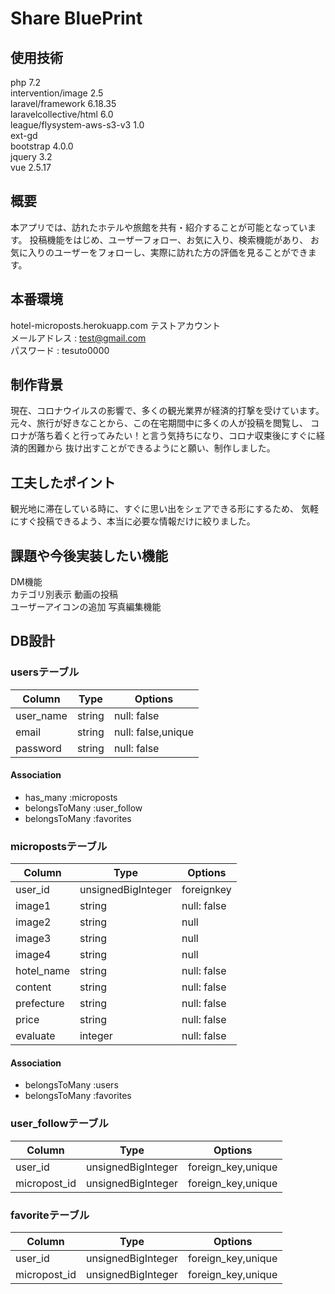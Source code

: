 # Share BluePrint
## 使用技術

php 7.2<br>
intervention/image 2.5<br>
laravel/framework 6.18.35<br>
laravelcollective/html 6.0<br>
league/flysystem-aws-s3-v3 1.0<br>
ext-gd<br>
bootstrap 4.0.0<br>
jquery 3.2<br>
vue 2.5.17<br>


## 概要

本アプリでは、訪れたホテルや旅館を共有・紹介することが可能となっています。
投稿機能をはじめ、ユーザーフォロー、お気に入り、検索機能があり、
お気に入りのユーザーをフォローし、実際に訪れた方の評価を見ることができます。


## 本番環境

hotel-microposts.herokuapp.com
テストアカウント  
メールアドレス : test@gmail.com  
パスワード : tesuto0000


## 制作背景

現在、コロナウイルスの影響で、多くの観光業界が経済的打撃を受けています。
元々、旅行が好きなことから、この在宅期間中に多くの人が投稿を閲覧し、
コロナが落ち着くと行ってみたい！と言う気持ちになり、コロナ収束後にすぐに経済的困難から
抜け出すことができるようにと願い、制作しました。


## 工夫したポイント

観光地に滞在している時に、すぐに思い出をシェアできる形にするため、
気軽にすぐ投稿できるよう、本当に必要な情報だけに絞りました。


## 課題や今後実装したい機能

DM機能  
カテゴリ別表示
動画の投稿  
ユーザーアイコンの追加
写真編集機能


## DB設計
### usersテーブル
|Column|Type|Options|
|------|----|-------|
|user_name|string|null: false|
|email|string|null: false,unique|
|password|string|null: false|

#### Association
- has_many :microposts
- belongsToMany :user_follow
- belongsToMany :favorites

### micropostsテーブル
|Column|Type|Options|
|------|----|-------|
|user_id|unsignedBigInteger|foreignkey|
|image1|string|null: false|
|image2|string|null|
|image3|string|null|
|image4|string|null|
|hotel_name|string|null: false|
|content|string|null: false|
|prefecture|string|null: false|
|price|string|null: false|
|evaluate|integer|null: false|

#### Association
- belongsToMany :users
- belongsToMany :favorites

### user_followテーブル
|Column|Type|Options|
|------|----|-------|
|user_id|unsignedBigInteger|foreign_key,unique|
|micropost_id|unsignedBigInteger|foreign_key,unique|

### favoriteテーブル
|Column|Type|Options|
|------|----|-------|
|user_id|unsignedBigInteger|foreign_key,unique|
|micropost_id|unsignedBigInteger|foreign_key,unique|

